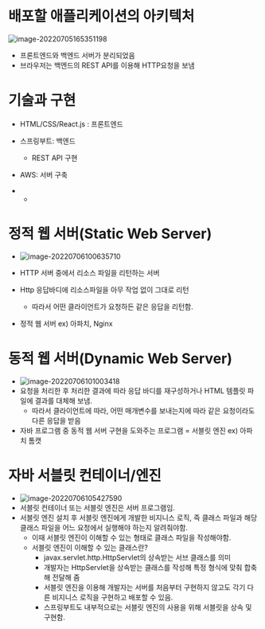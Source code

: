 

# 배포할 애플리케이션의 아키텍처

![image-20220705165351198](C:\Users\meplz-new\AppData\Roaming\Typora\typora-user-images\image-20220705165351198.png)

- 프론트엔드와 백엔드 서버가 분리되었음
- 브라우저는 백엔드의 REST API를 이용해 HTTP요청을 보냄



# 기술과 구현

- HTML/CSS/React.js : 프론트엔드
- 스프링부트: 백엔드 
  - REST API 구현
- AWS: 서버 구축

- - 

# 정적 웹 서버(Static Web Server)
- ![image-20220706100635710](C:\Users\meplz-new\AppData\Roaming\Typora\typora-user-images\image-20220706100635710.png)
- HTTP 서버 중에서 리소스 파일을 리턴하는 서버
- Http 응답바디에 리소스파일을 아무 작업 없이 그대로 리턴
  - 따라서 어떤 클라이언트가 요청하든 같은 응답을 리턴함.

- 정적 웹 서버 ex) 아파치, Nginx

# 동적 웹 서버(Dynamic Web Server)
- ![image-20220706101003418](C:\Users\meplz-new\AppData\Roaming\Typora\typora-user-images\image-20220706101003418.png)
- 요청을 처리한 후 처리한 결과에 따라 응답 바디를 재구성하거나 HTML 템플릿 파일에 결과를 대체해 보냄.
  - 따라서 클라이언트에 따라, 어떤 매개변수를 보내는지에 따라 같은 요청이라도 다른 응답을 받음
- 자바 프로그램 중 동적 웹 서버 구현을 도와주는 프로그램 = 서블릿 엔진 ex) 아파치 톰캣



# 자바 서블릿 컨테이너/엔진

- ![image-20220706105427590](C:\Users\meplz-new\AppData\Roaming\Typora\typora-user-images\image-20220706105427590.png)
- 서블릿 컨테이너 또는 서블릿 엔진은 서버 프로그램임.
- 서블릿 엔진 설치 후 서블릿 엔진에게 개발한 비지니스 로직, 즉 클래스 파일과 해당 클래스 파일을 어느 요청에서 실행해야 하는지 알려줘야함. 
  - 이때 서블릿 엔진이 이해할 수 있는 형태로 클래스 파일을 작성해야함.
  - 서블릿 엔진이 이해할 수 있는 클래스란?
    - javax.servlet.http.HttpServlet의 상속받는 서브 클래스를 의미
    - 개발자는 HttpServlet을 상속받는 클래스를 작성해 특정 형식에 맞춰 합축해 전달해 줌
    - 서블릿 엔진을 이용해 개발자는 서버를 처음부터 구현하지 않고도 각기 다른 비지니스 로직을 구현하고 배포할 수 있음.
    - 스프링부트도 내부적으로는 서블릿 엔진의 사용을 위해 서블릿을 상속 및 구현함.